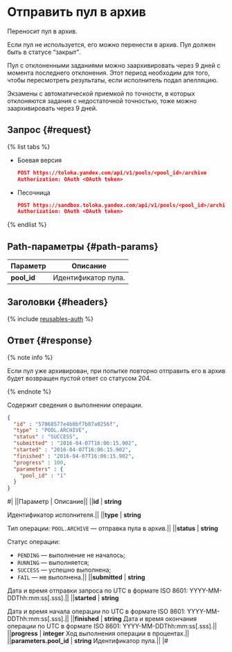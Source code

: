 # Отправить пул в архив

Переносит пул в архив.

Если пул не используется, его можно перенести в архив. Пул должен быть в статусе <q>закрыт</q>.

Пул с отклоненными заданиями можно заархивировать через 9 дней с момента последнего отклонения. Этот период необходим для того, чтобы пересмотреть результаты, если исполнитель подал апелляцию.

Экзамены с автоматической приемкой по точности, в которых отклоняются задания с недостаточной точностью, тоже можно заархивировать через 9 дней.

## Запрос {#request}

{% list tabs %}

- Боевая версия

  ```json
  POST https://toloka.yandex.com/api/v1/pools/<pool_id>/archive
  Authorization: OAuth <OAuth token>
  ```

- Песочница

  ```json
  POST https://sandbox.toloka.yandex.com/api/v1/pools/<pool_id>/archive
  Authorization: OAuth <OAuth token>
  ```
{% endlist %}

## Path-параметры {#path-params}

Параметр | Описание
----- | -----
**pool_id** | Идентификатор пула.


## Заголовки {#headers}

{% include [reusables-auth](../_includes/reusables/id-reusables/auth.md) %}


## Ответ {#response}

{% note info %}

Если пул уже архивирован, при попытке повторно отправить его в архив будет возвращен пустой ответ со статусом 204.

{% endnote %}


Содержит сведения о выполнении операции.

```json
{
  "id" : "57068577e4b0bf7b07a0256f",
  "type" : "POOL.ARCHIVE",
  "status" : "SUCCESS",
  "submitted" : "2016-04-07T16:06:15.902",
  "started" : "2016-04-07T16:06:15.902",
  "finished" : "2016-04-07T16:06:15.902",
  "progress" : 100,
  "parameters" : {
    "pool_id" : "1"
  }
}
```
#|
||Параметр | Описание||
||**id** | **string**

Идентификатор исполнителя.||
||**type** | **string**

Тип операции: `POOL.ARCHIVE` — отправка пула в архив.||
||**status** | **string**

Статус операции:
- `PENDING` — выполнение не началось;
- `RUNNING` — выполняется;
- `SUCCESS` — успешно выполнена;
- `FAIL` — не выполнена.||
||**submitted** | **string**

Дата и время отправки запроса по UTC в формате ISO 8601: YYYY-MM-DDThh:mm:ss[.sss].||
||**started** | **string**

Дата и время начала операции по UTC в формате ISO 8601: YYYY-MM-DDThh:mm:ss[.sss].||
||**finished** | **string**
Дата и время окончания операции по UTC в формате ISO 8601: YYYY-MM-DDThh:mm:ss[.sss].||
||**progress** | **integer**
Ход выполнения операции в процентах.||
||**parameters.pool_id** | **string**
Идентификатор пула.||
|#


